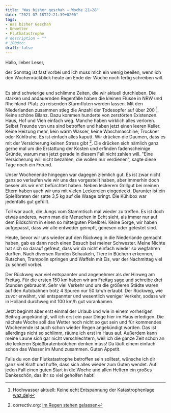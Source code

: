 ```yaml
---
title: "Was bisher geschah – Woche 21–28"
date: "2021-07-18T22:21:39+0200"
tags:
- Was bisher Geschah
- Unwetter
- Flutkatastrophe
# description = ""
# 100dto:
draft: false
---
```


Hallo, lieber Leser,

der Sonntag ist fast vorbei und ich muss mich ein wenig beeilen, wenn ich den Wochenrückblick heute am Ende der Woche noch fertig schreiben will.  

Es sind schwierige und schlimme Zeiten, die wir aktuell durchleben. Die starken und andauernden Regenfälle haben die kleinen Flüsse in NRW und Rheinland-Pfalz zu reisenden Sturmfluten werden lassen. Mit den Niederlanden zusammen stieg die Anzahl der Todesopfer auf über 200 [^1]. Keine schöne Bilanz. Dazu kommen hunderte von zerstörten Existenzen. Haus, Hof und Vieh einfach weg. Manche haben wirklich alles verloren. Selbst Freunde von uns sind betroffen und haben jetzt einen leeren Keller. Keine Heizung mehr, kein warm Wasser, keine Waschmaschine, Trockner oder Kühltruhe. Es ist einfach alles kaputt. Wir drücken die Daumen, dass es mit der Versicherung keinen Stress gibt [^2]. Die drücken sich nämlich ganz gerne mal um die Erstattung der Kosten und erfinden fadenscheinige Gründe, warum man jetzt gerade in diesem Fall nicht zahlen will. "Eine Versicherung will nicht bezahlen, die wollen nur verdienen", sagte diese Tage noch ein Freund.

[^1]: Hochwasser aktuell: Keine echt Entspannung der Katastrophenlage [waz.de](https://www.waz.de/panorama/hochwasser-aktuell-news-nrw-rheinland-pfalz-unwetter-rurdamm-laschet-erftstadt-blessem-id232792277.html))
[^2]: correctiv.org: [Im Regen stehen gelassen](https://correctiv.org/aktuelles/klimawandel/2016/05/25/im-regen-stehen-gelassen/?mc_cid=c5d90ade61&mc_eid=dcb0752e7c)

Unser Wochenende hingegen war dagegen ziemlich gut. Es ist zwar nicht ganz so verlaufen wie wir uns das vorgestellt haben, aber immerhin doch besser als wir erst befürchtet haben. Neben leckerem Grillgut bei meinen Eltern haben auch wir uns mit vielen Leckereien eingedeckt. Darunter ist ein Spießbraten der satte 3,5 kg auf die Waage bringt. Die Kühlbox war jedenfalls gut gefüllt.

Toll war auch, die Jungs vom Stammtisch mal wieder zu treffen. Es ist doch etwas anderes, wenn man die Menschen in Echt sieht, als immer nur auf dem Bildschirm in einen so mittelguten Pixelbrei. Keine Sorge, wir haben aufgepasst, dass wir alle entweder geimpft, genesen oder getestet sind. 

Heute, bevor wir uns wieder auf den Rückweg in die Niederlande gemacht haben, gab es dann noch einen Besuch bei meiner Schwester. Meine Nichte hat sich so darauf gefreut, dass wir da nicht einfach wieder so wegfahren durften. Nach diversen Runden Schaukeln, Tiere in Büchern erkennen, Rutschen, Trampolin springen und Waffeln mit Eis, war der Nachmittag viel zu schnell vorbei. 

Der Rückweg war viel entspannter und angenehmer als der Hinweg am Freitag. Für die ersten 150 km haben wir am Freitag sage und schreibe drei Stunden gebraucht. Sehr viel Verkehr und um die größeren Städte waren auf den Autobahnen trotz 4 Spuren nur 50 km/h erlaubt. Der Rückweg, wie zuvor erwähnt, viel entspannter und wesentlich weniger Verkehr, sodass wir in Holland durchweg mit 100 km/h gut vorankamen. 

Jetzt beginnt aber erst einmal der Urlaub und wie in einem vorherigen Beitrag angekündigt, will ich erst ein paar Dinge hier im Haus erledigen. Die nächste Woche soll das Wetter noch nicht so gut sein und für kommendes Wochenende ist auch schon wieder Regen angekündigt worden. Das ist allerdings nicht so schlimm, räume ich erst im Haus auf. Außerdem kann meine Laune sich gar nicht verschlechtern, weil ich die ganze Zeit schon an die leckeren Spießbratenbrötchen denken muss! Da läuft einem einfach schon das Wasser im Mund zusammen. Guten Appetit. 

Falls du von der Flutkatastrophe betroffen sein solltest, wünsche ich dir ganz viel Kraft und hoffe, dass sich alles wieder zum Guten wendet. Auf jeden Fall einen guten Start in die Woche und allen Helfern ein großes Dankeschön, das ihr so viel geholfen habt!
